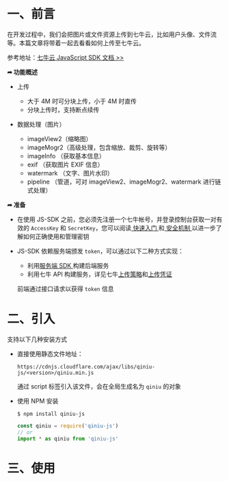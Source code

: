 # 一、前言

在开发过程中，我们会把图片或文件资源上传到七牛云，比如用户头像、文件流等。本篇文章将带着一起去看看如何上传至七牛云。

参考地址：[七牛云 JavaScript SDK 文档 >>](https://developer.qiniu.com/kodo/1283/javascript)

**➦ 功能概述**

- 上传
  - 大于 4M 时可分块上传，小于 4M 时直传
  - 分块上传时，支持断点续传

- 数据处理（图片）
  - imageView2（缩略图）
  - imageMogr2（高级处理，包含缩放、裁剪、旋转等）
  - imageInfo （获取基本信息）
  - exif （获取图片 EXIF 信息）
  - watermark （文字、图片水印）
  - pipeline （管道，可对 imageView2、imageMogr2、watermark 进行链式处理）

**➦ 准备**

- 在使用 JS-SDK 之前，您必须先注册一个七牛帐号，并登录控制台获取一对有效的 `AccessKey` 和 `SecretKey`，您可以阅读[ 快速入门 ](https://developer.qiniu.com/kodo/manual/console-quickstart)和[ 安全机制 ](https://developer.qiniu.com/kodo/manual/1644/security#security)以进一步了解如何正确使用和管理密钥 

- JS-SDK 依赖服务端颁发 `token`，可以通过以下二种方式实现：

  - 利用[服务端 SDK ](https://developer.qiniu.com/sdk#sdk)构建后端服务
  - 利用七牛 API 构建服务，详见七牛[上传策略](https://developer.qiniu.com/kodo/manual/1206/put-policy)和[上传凭证](https://developer.qiniu.com/kodo/manual/1208/upload-token)

  前端通过接口请求以获得 `token` 信息

# 二、引入

支持以下几种安装方式

- 直接使用静态文件地址：

  ```
  https://cdnjs.cloudflare.com/ajax/libs/qiniu-js/<version>/qiniu.min.js
  ```

  通过 script 标签引入该文件，会在全局生成名为 `qiniu` 的对象

- 使用 NPM 安装

  ```shell
  $ npm install qiniu-js
  ```

  ```js
  const qiniu = require('qiniu-js')
  // or
  import * as qiniu from 'qiniu-js'
  ```

# 三、使用



